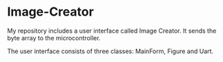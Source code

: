 # Image-Creator
My repository includes a user interface called Image Creator. It sends the byte array to the microcontroller.

The user interface consists of three classes: MainForm, Figure and Uart.
